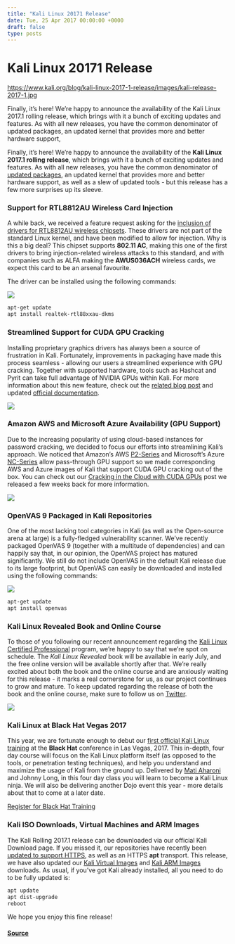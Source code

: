 ```yaml
---
title: "Kali Linux 20171 Release"
date: Tue, 25 Apr 2017 00:00:00 +0000
draft: false
type: posts
---
```

# Kali Linux 20171 Release

https://www.kali.org/blog/kali-linux-2017-1-release/images/kali-release-2017-1.jpg



Finally, it&rsquo;s here! We&rsquo;re happy to announce the availability of the Kali Linux 2017.1 rolling release, which brings with it a bunch of exciting updates and features. As with all new releases, you have the common denominator of updated packages, an updated kernel that provides more and better hardware support,

Finally, it’s here! We’re happy to announce the availability of the **Kali Linux 2017.1 rolling release**, which brings with it a bunch of exciting updates and features. As with all new releases, you have the common denominator of [updated packages](https://bugs.kali.org/changelog_page.php), an updated kernel that provides more and better hardware support, as well as a slew of updated tools - but this release has a few more surprises up its sleeve.

### Support for RTL8812AU Wireless Card Injection

A while back, we received a feature request asking for the [inclusion of drivers for RTL8812AU wireless chipsets](https://bugs.kali.org/view.php?id=3260). These drivers are not part of the standard Linux kernel, and have been modified to allow for injection. Why is this a big deal? This chipset supports **802.11 AC**, making this one of the first drivers to bring injection-related wireless attacks to this standard, and with companies such as ALFA making the **AWUS036ACH** wireless cards, we expect this card to be an arsenal favourite.

The driver can be installed using the following commands:

[![](https://www.kali.org/blog/kali-linux-2017-1-release/images/AWUS036ACH.png)](https://www.kali.org/blog/kali-linux-2017-1-release/images/AWUS036ACH.png)

```sh
apt-get update
apt install realtek-rtl88xxau-dkms
```

### Streamlined Support for CUDA GPU Cracking

Installing proprietary graphics drivers has always been a source of frustration in Kali. Fortunately, improvements in packaging have made this process seamless - allowing our users a streamlined experience with GPU cracking. Together with supported hardware, tools such as Hashcat and Pyrit can take full advantage of NVIDIA GPUs within Kali. For more information about this new feature, check out the [related blog post](https://www.kali.org/blog/cloud-cracking-with-cuda-gpu/) and updated [official documentation](https://www.kali.org/docs/general-use/install-nvidia-drivers-on-kali-linux/).

[![](https://www.kali.org/blog/kali-linux-2017-1-release/images/small_nvidia-geforce-gtx-1070-5.png)](https://www.kali.org/blog/kali-linux-2017-1-release/images/small_nvidia-geforce-gtx-1070-5.png)

### Amazon AWS and Microsoft Azure Availability (GPU Support)

Due to the increasing popularity of using cloud-based instances for password cracking, we decided to focus our efforts into streamlining Kali’s approach. We noticed that Amazon’s AWS [P2-Series](https://aws.amazon.com/ec2/instance-types/p2/) and Microsoft’s Azure [NC-Series](https://azure.microsoft.com/en-us/blog/azure-n-series-general-availability-on-december-1/) allow pass-through GPU support so we made corresponding AWS and Azure images of Kali that support CUDA GPU cracking out of the box. You can check out our [Cracking in the Cloud with CUDA GPUs](https://www.kali.org/blog/cloud-cracking-with-cuda-gpu/) post we released a few weeks back for more information.

[![](https://www.kali.org/blog/kali-linux-2017-1-release/images/Azure-AWS.png)](https://www.kali.org/blog/kali-linux-2017-1-release/images/Azure-AWS.png)

### OpenVAS 9 Packaged in Kali Repositories

One of the most lacking tool categories in Kali (as well as the Open-source arena at large) is a fully-fledged vulnerability scanner. We’ve recently packaged OpenVAS 9 (together with a multitude of dependencies) and can happily say that, in our opinion, the OpenVAS project has matured significantly. We still do not include OpenVAS in the default Kali release due to its large footprint, but OpenVAS can easily be downloaded and installed using the following commands:

[![](https://www.kali.org/blog/kali-linux-2017-1-release/images/openvas9-screenshot.png)](https://www.kali.org/blog/kali-linux-2017-1-release/images/openvas9-screenshot.png)

```sh
apt-get update
apt install openvas
```

### Kali Linux Revealed Book and Online Course

To those of you following our recent announcement regarding the [Kali Linux Certified Professional](https://www.kali.org/blog/introducing-kali-linux-certified-professional/) program, we’re happy to say that we’re spot on schedule. The _Kali Linux Revealed_ book will be available in early July, and the free online version will be available shortly after that. We’re really excited about both the book and the online course and are anxiously waiting for this release - it marks a real cornerstone for us, as our project continues to grow and mature. To keep updated regarding the release of both the book and the online course, make sure to follow us on [Twitter](https://twitter.com/kalilinux).

[![](https://www.kali.org/blog/kali-linux-2017-1-release/images/kali-revealed-book-mock.png)](https://www.kali.org/blog/kali-linux-2017-1-release/images/kali-revealed-book-mock.png)

### Kali Linux at Black Hat Vegas 2017

This year, we are fortunate enough to debut our [first official Kali Linux training](https://www.kali.org/blog/introducing-kali-linux-certified-professional/) at the **Black Hat** conference in Las Vegas, 2017. This in-depth, four day course will focus on the Kali Linux platform itself (as opposed to the tools, or penetration testing techniques), and help you understand and maximize the usage of Kali from the ground up. Delivered by [Mati Aharoni](https://www.kali.org/about-us/) and Johnny Long, in this four day class you will learn to become a Kali Linux ninja. We will also be delivering another Dojo event this year - more details about that to come at a later date.

[Register for Black Hat Training](https://www.blackhat.com/us-17/training/kali-linux-revealed-mastering-the-penetration-testing-distribution.html)

### Kali ISO Downloads, Virtual Machines and ARM Images

The Kali Rolling 2017.1 release can be downloaded via our official Kali Download page. If you missed it, our repositories have recently been [updated to support HTTPS](https://www.kali.org/blog/kali-linux-repository-https-support/), as well as an HTTPS **apt** transport. This release, we have also updated our [Kali Virtual Images](https://www.kali.org/get-kali/#kali-vm) and [Kali ARM Images](https://www.kali.org/get-kali/#kali-arm) downloads. As usual, if you’ve got Kali already installed, all you need to do to be fully updated is:

```sh
apt update
apt dist-upgrade
reboot
```

We hope you enjoy this fine release!

#### [Source](https://www.kali.org/blog/kali-linux-2017-1-release/)

